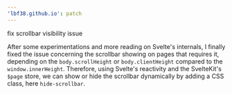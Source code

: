 ```yaml
---
'lbf38.github.io': patch
---
```


fix scrollbar visibility issue

After some experimentations and more reading on Svelte's internals, I finally fixed the issue concerning the scrollbar showing on pages that requires it, depending on the `body.scrollHeight` or `body.clientHeight` compared to the `window.innerHeight`.
Therefore, using Svelte's reactivity and the SvelteKit's `$page` store, we can show or hide the scrollbar dynamically by adding a CSS class, here `hide-scrollbar`.
